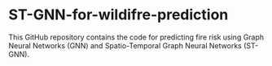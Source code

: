 # ST-GNN-for-wildifre-prediction

This GitHub repository contains the code for predicting fire risk using Graph Neural Networks (GNN) and Spatio-Temporal Graph Neural Networks (ST-GNN).
